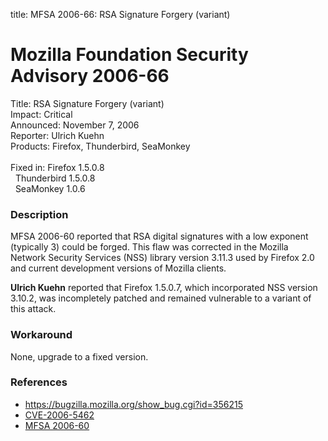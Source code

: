 title: MFSA 2006-66: RSA Signature Forgery (variant)

<h1>Mozilla Foundation Security Advisory 2006-66</h1>

<p><span class="label">Title:</span>      RSA Signature Forgery (variant)<br/>
<span class="label">Impact:</span>     Critical<br/>
<span class="label">Announced:</span>  November 7, 2006<br/>
<span class="label">Reporter:</span>   Ulrich Kuehn<br/>
<span class="label">Products:</span>   Firefox, Thunderbird, SeaMonkey<br/>
<br/>
<span class="label">Fixed in:</span>   Firefox 1.5.0.8<br/>
<span class="label">&#160;</span>      Thunderbird 1.5.0.8<br/>
<span class="label">&#160;</span>      SeaMonkey 1.0.6</p>

<h3>Description</h3>

<p>MFSA 2006-60 reported that RSA digital signatures with a low exponent
(typically 3) could be forged. This flaw was corrected in the
Mozilla Network Security Services (NSS) library version 3.11.3 used
by Firefox 2.0 and current development versions of Mozilla clients.</p>

<p><b>Ulrich Kuehn</b> reported that Firefox 1.5.0.7, which incorporated
NSS version 3.10.2, was incompletely patched and remained vulnerable
to a variant of this attack.</p>

<h3>Workaround</h3>

<p>None, upgrade to a fixed version.</p>

<h3>References</h3>

<ul>
<li><a href="https://bugzilla.mozilla.org/show_bug.cgi?id=356215">
https://bugzilla.mozilla.org/show_bug.cgi?id=356215</a></li>
<li><a class="ex-ref" href="http://nvd.nist.gov/nvd.cfm?cvename=CVE-2006-5462">
CVE-2006-5462</a></li>
<li><a href="http://www.mozilla.org/security/announce/2006/msfa2006-60.html">
MFSA 2006-60</a></li>
</ul>



